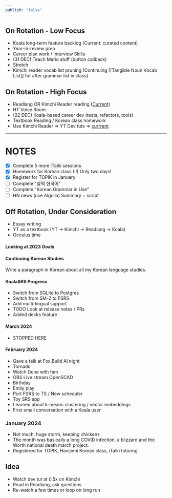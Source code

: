 ```yaml
---
publish: "false"
---
```

## On Rotation - Low Focus
 - Koala long-term feature backlog (Current: curated content)
 - Year-in-review prep
 - Career plan work / Interview Skills
 - (31 DEC) Teach Mario stuff (button callback)
 - Stretch
 - Kimchi reader vocab list pruning (Continuing [[Tangible Noun Vocab List]] for after grammar list in class)

## On Rotation - High Focus

 - Readlang OR Kimchi Reader reading ([Current](https://nextjs-ko.org/docs/getting-started/installation))
 - HT Voice Room
 - (22 DEC) Koala-based career dev (tests, refactors, tools)
 - Textbook Reading / Korean class homework
 - Use Kimchi Reader => YT Dev tuts => [currrent](https://youtu.be/Gt40VneLdX4?si=xR9p3EotN7Gy6sHm)

---

# NOTES

- [x] Complete 5 more iTalki sessions
- [x] Homework for Korean class (!!) Only two days!
 - [x] Register for TOPIK in January
 - [ ] Complete "찰떡 한국어"
 - [ ] Complete "Korean Grammar in Use"
 - [ ] HN news (use Algolia) Summary + script
 
## Off Rotation, Under Consideration

 - Essay writing
 - YT as a textbook (YT -> Kimchi -> Readlang -> Koala)
 - Occulus time

#### Looking at 2023 Goals

#### Continuing Korean Studies
Write a paragraph in Korean about all my Korean language studies.
#### KoalaSRS Progress
- Switch from SQLite to Postgres
- Switch from SM-2 to FSRS
- Add multi-lingual support
- TODO Look at release notes / PRs
- Added decks feature
#### March 2024
- STOPPED HERE
#### February 2024
 - Gave a talk at Fox.Build AI night
 - Tornado
 - Watch Dune with fam
 - OBS Live stream OpenSCAD
 - Birthday
 - Emily play
 - Port FSRS to TS / New scheduler
 - Toy SRS app
 - Learned about k-means clustering / vector embeddings
 - First email conversation with a Koala user
### January 2024
  - Not much, huge storm, keeping chickens
  - The month was basically a long COVID infection, a blizzard and the Worth national death march project.
  - Registered for TOPIK, Hanijemi Korean class, iTalki tutoring
## Idea

 - Watch dev tut at 0.5x on Kimchi
 - Read in Readlang, ask questions
 - Re-watch a few times or loop on long run

